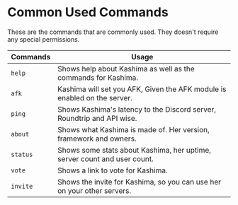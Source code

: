 # Common Used Commands
These are the commands that are commonly used. They doesn't require any special permissions.

|Commands|Usage|
|--------|-----|
`help`| Shows help about Kashima as well as the commands for Kashima.|
`afk`| Kashima will set you AFK, Given the AFK module is enabled on the server.|
`ping`| Shows Kashima's latency to the Discord server, Roundtrip and API wise.|
`about`| Shows what Kashima is made of. Her version, framework and owners.|
`status`| Shows some stats about Kashima, her uptime, server count and user count.|
`vote`| Shows a link to vote for Kashima.|
`invite`| Shows the invite for Kashima, so you can use her on your other servers.|